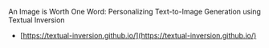 
An Image is Worth One Word: Personalizing Text-to-Image Generation using Textual Inversion
- [https://textual-inversion.github.io/](https://textual-inversion.github.io/)
